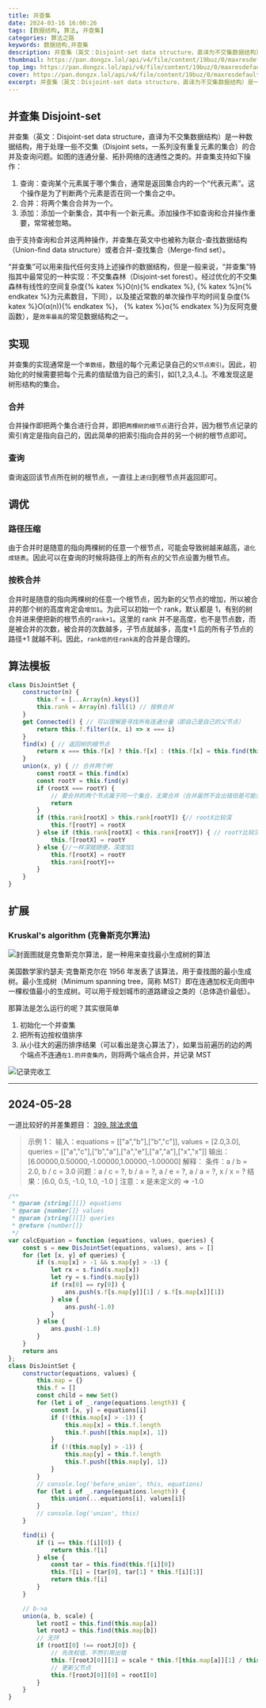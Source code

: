 ```yaml
---
title: 并查集
date: 2024-03-16 16:00:26
tags: [数据结构, 算法, 并查集]
categories: 算法之路
keywords: 数据结构,并查集
description: 并查集（英文：Disjoint-set data structure，直译为不交集数据结构）是一种数据结构，用于处理一些不交集（Disjoint sets，一系列没有重复元素的集合）的合并及查询问题。
thumbnail: https://pan.dongzx.lol/api/v4/file/content/19buz/0/maxresdefault.jpg?sign=fsTG1GC_yuo_2GxN41kuA1o4kDcKKkYWvTqyJpJZ-Hw%3D%3A0
top_img: https://pan.dongzx.lol/api/v4/file/content/19buz/0/maxresdefault.jpg?sign=fsTG1GC_yuo_2GxN41kuA1o4kDcKKkYWvTqyJpJZ-Hw%3D%3A0
cover: https://pan.dongzx.lol/api/v4/file/content/19buz/0/maxresdefault.jpg?sign=fsTG1GC_yuo_2GxN41kuA1o4kDcKKkYWvTqyJpJZ-Hw%3D%3A0
excerpt: 并查集（英文：Disjoint-set data structure，直译为不交集数据结构）是一种数据结构，用于处理一些不交集（Disjoint sets，一系列没有重复元素的集合）的合并及查询问题。
---
```


## 并查集 Disjoint-set

并查集（英文：Disjoint-set data structure，直译为不交集数据结构）是一种数据结构，用于处理一些不交集（Disjoint sets，一系列没有重复元素的集合）的合并及查询问题。如图的连通分量、拓扑网络的连通性之类的。并查集支持如下操作：

1. 查询：查询某个元素属于哪个集合，通常是返回集合内的一个“代表元素”。这个操作是为了判断两个元素是否在同一个集合之中。
2. 合并：将两个集合合并为一个。
3. 添加：添加一个新集合，其中有一个新元素。添加操作不如查询和合并操作重要，常常被忽略。

由于支持查询和合并这两种操作，并查集在英文中也被称为联合-查找数据结构（Union-find data structure）或者合并-查找集合（Merge-find set）。

“并查集”可以用来指代任何支持上述操作的数据结构，但是一般来说，“并查集”特指其中最常见的一种实现：不交集森林（Disjoint-set forest）。经过优化的不交集森林有线性的空间复杂度{% katex %}O(n){% endkatex %}, {% katex %}n{% endkatex %}为元素数目，下同），以及接近常数的单次操作平均时间复杂度{% katex %}O(α(n)){% endkatex %}， {% katex %}α{% endkatex %}为反阿克曼函数），是`效率最高`的常见数据结构之一。

## 实现

并查集的实现通常是一个`单数组`，数组的每个元素记录自己的`父节点索引`。因此，初始化的时候需要把每个元素的值赋值为自己的索引，如[1,2,3,4..]。不难发现这是树形结构的集合。

### 合并

合并操作即把两个集合进行合并，即把`两棵树的根节点`进行合并，因为根节点记录的索引肯定是指向自己的，因此简单的把索引指向合并的另一个树的根节点即可。

### 查询

查询返回该节点所在树的根节点，一直往上`递归`到根节点并返回即可。

## 调优

### 路径压缩

由于合并时是随意的指向两棵树的任意一个根节点，可能会导致树越来越高，`退化成链表`。因此可以在查询的时候将路径上的所有点的父节点设置为根节点。

### 按秩合并

合并时是随意的指向两棵树的任意一个根节点，因为新的父节点的增加，所以被合并的那个树的高度肯定会`增加1`。为此可以初始一个 rank，默认都是 1，有别的树合并进来便把新的根节点的`rank+1`。这里的 rank 并不是高度，也不是节点数，而是被合并的次数，被合并的次数越多，子节点就越多，高度+1 后的所有子节点的路径+1 就越不利。因此，`rank低的往rank高`的合并是合理的。

## 算法模板

```JavaScript
class DisJointSet {
    constructor(n) {
        this.f = [...Array(n).keys()]
        this.rank = Array(n).fill(1) // 按秩合并
    }
    get Connected() { // 可以理解是寻找所有连通分量（即自己是自己的父节点）
        return this.f.filter((x, i) => x === i)
    }
    find(x) { // 返回树的根节点
        return x === this.f[x] ? this.f[x] : (this.f[x] = this.find(this.f[x])) // this.f[x] = this.find(this.f[x])路径压缩
    }
    union(x, y) { // 合并两个树
        const rootX = this.find(x)
        const rootY = this.find(y)
        if (rootX === rootY) {
            // 要合并的两个节点属于同一个集合，无需合并（合并虽然不会出错但是可能会影响秩的准确性）
            return
        }
        if (this.rank[rootX] > this.rank[rootY]) {// rootX比较深
            this.f[rootY] = rootX
        } else if (this.rank[rootX] < this.rank[rootY]) { // rootY比较深
            this.f[rootX] = rootY
        } else {//一样深就随便，深度加1
            this.f[rootX] = rootY
            this.rank[rootY]++
        }
    }
}
```

## 扩展

### Kruskal's algorithm (克鲁斯克尔算法)

![封面图就是克鲁斯克尔算法，是一种用来查找最小生成树的算法](https://pan.dongzx.lol/api/v4/file/content/19buz/0/maxresdefault.jpg?sign=fsTG1GC_yuo_2GxN41kuA1o4kDcKKkYWvTqyJpJZ-Hw%3D%3A0)

美国数学家约瑟夫·克鲁斯克尔在 1956 年发表了该算法，用于查找图的最小生成树。最小生成树（Minimum spanning tree，简称 MST）即在连通加权无向图中一棵权值最小的生成树。可以用于规划城市的道路建设之类的（总体造价最低）。

那算法是怎么运行的呢？其实很简单

1. 初始化一个并查集
2. 把所有边按权值排序
3. 从小往大的遍历排序结果（可以看出是贪心算法了），如果当前遍历的边的两个端点不连通`在1.的并查集内`，则将两个端点合并，并记录 MST

![记录完收工](https://pan.dongzx.lol/api/v4/file/content/BNt2/0/IMG_2072.JPEG?sign=mCWoa6RvMy4wWWRMRiYW1Oq-klCfLB_5Nn6pfbDCfuE%3D%3A0)

-----

## 2024-05-28

一道比较好的并差集题目：
[399. 除法求值](https://leetcode.cn/problems/evaluate-division/description/)
> 示例 1：
> 输入：equations = [["a","b"],["b","c"]], values = [2.0,3.0], queries = [["a","c"],["b","a"],["a","e"],["a","a"],["x","x"]]
> 输出：[6.00000,0.50000,-1.00000,1.00000,-1.00000]
> 解释：
> 条件：a / b = 2.0, b / c = 3.0
> 问题：a / c = ?, b / a = ?, a / e = ?, a / a = ?, x / x = ?
> 结果：[6.0, 0.5, -1.0, 1.0, -1.0 ]
> 注意：x 是未定义的 => -1.0
>

```javascript
/**
 * @param {string[][]} equations
 * @param {number[]} values
 * @param {string[][]} queries
 * @return {number[]}
 */
var calcEquation = function (equations, values, queries) {
    const s = new DisJointSet(equations, values), ans = []
    for (let [x, y] of queries) {
        if (s.map[x] > -1 && s.map[y] > -1) {
            let rx = s.find(s.map[x])
            let ry = s.find(s.map[y])
            if (rx[0] == ry[0]) {
                ans.push(s.f[s.map[y]][1] / s.f[s.map[x]][1])
            } else {
                ans.push(-1.0)
            }
        } else {
            ans.push(-1.0)
        }
    }
    return ans
};
class DisJointSet {
    constructor(equations, values) {
        this.map = {}
        this.f = []
        const child = new Set()
        for (let i of _.range(equations.length)) {
            const [x, y] = equations[i]
            if (!(this.map[x] > -1)) {
                this.map[x] = this.f.length
                this.f.push([this.map[x], 1])
            }
            if (!(this.map[y] > -1)) {
                this.map[y] = this.f.length
                this.f.push([this.map[y], 1])
            }
        }
        // console.log('before_union', this, equations)
        for (let i of _.range(equations.length)) {
            this.union(...equations[i], values[i])
        }
        // console.log('union', this)
    }

    find(i) {
        if (i == this.f[i][0]) {
            return this.f[i]
        } else {
            const tar = this.find(this.f[i][0])
            this.f[i] = [tar[0], tar[1] * this.f[i][1]]
            return this.f[i]
        }
    }

    // b->a
    union(a, b, scale) {
        let rootI = this.find(this.map[a])
        let rootJ = this.find(this.map[b])
        // 无环
        if (rootI[0] !== rootJ[0]) {
            // 先改权值，不然引用出错
            this.f[rootJ[0]][1] = scale * this.f[this.map[a]][1] / this.f[this.map[b]][1] // 这里的可以直接运算的原因是做了路径压缩
            // 更新父节点
            this.f[rootJ[0]][0] = rootI[0]
        }
    }
}
```

